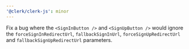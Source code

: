 ```yaml
---
'@clerk/clerk-js': minor
---
```


Fix a bug where the `<SignInButton />` and `<SignUpButton />` would ignore the `forceSignInRedirectUrl`, `fallbackSignInUrl`, `forceSignUpRedirectUrl` and `fallbackSignUpRedirectUrl` parameters.
